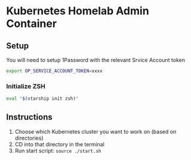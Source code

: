 # Kubernetes Homelab Admin Container

## Setup

You will need to setup 1Password with the relevant Srvice Account token

```bash
export OP_SERVICE_ACCOUNT_TOKEN=xxxx
```

### Initialize ZSH

```bash
eval "$(starship init zsh)"
```

## Instructions

1. Choose which Kubernetes cluster you want to work on (based on directories)
1. CD into that directory in the terminal
1. Run start script: `source ./start.sh`
